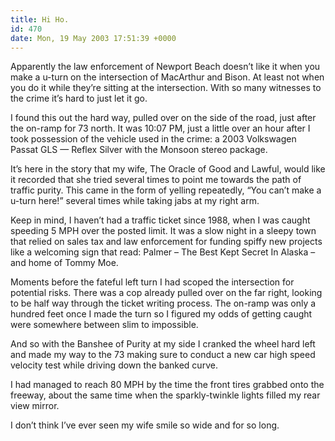 ```yaml
---
title: Hi Ho.
id: 470
date: Mon, 19 May 2003 17:51:39 +0000
---
```


Apparently the law enforcement of Newport Beach doesn’t like it when you make a u-turn on the intersection of MacArthur and Bison. At least not when you do it while they’re sitting at the intersection. With so many witnesses to the crime it’s hard to just let it go.  

I found this out the hard way, pulled over on the side of the road, just after the on-ramp for 73 north. It was 10:07 <span class="caps">PM</span>, just a little over an hour after I took possession of the vehicle used in the crime: a 2003 Volkswagen Passat <span class="caps">GLS</span> — Reflex Silver with the Monsoon stereo package.  

It’s here in the story that my wife, The Oracle of Good and Lawful, would like it recorded that she tried several times to point me towards the path of traffic purity. This came in the form of yelling repeatedly, “You can’t make a u-turn here!” several times while taking jabs at my right arm.  

Keep in mind, I haven’t had a traffic ticket since 1988, when I was caught speeding 5 <span class="caps">MPH</span> over the posted limit. It was a slow night in a sleepy town that relied on sales tax and law enforcement for funding spiffy new projects like a welcoming sign that read: Palmer – The Best Kept Secret In Alaska – and home of Tommy Moe.  

Moments before the fateful left turn I had scoped the intersection for potential risks. There was a cop already pulled over on the far right, looking to be half way through the ticket writing process. The on-ramp was only a hundred feet once I made the turn so I figured my odds of getting caught were somewhere between slim to impossible.  

And so with the Banshee of Purity at my side I cranked the wheel hard left and made my way to the 73 making sure to conduct a new car high speed velocity test while driving down the banked curve.  

I had managed to reach 80 <span class="caps">MPH</span> by the time the front tires grabbed onto the freeway, about the same time when the sparkly-twinkle lights filled my rear view mirror.  

I don’t think I’ve ever seen my wife smile so wide and for so long.





